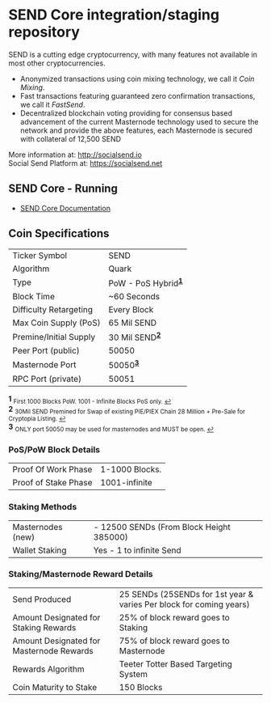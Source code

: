 SEND Core integration/staging repository
=====================================

SEND is a cutting edge cryptocurrency, with many features not available in most other cryptocurrencies.
- Anonymized transactions using coin mixing technology, we call it _Coin Mixing_.
- Fast transactions featuring guaranteed zero confirmation transactions, we call it _FastSend_.
- Decentralized blockchain voting providing for consensus based advancement of the current Masternode technology used to secure the network and provide the above features, each Masternode is secured
with collateral of 12,500 SEND

More information at: http://socialsend.io <br />
Social Send Platform at: https://socialsend.net

## SEND Core - Running
- [SEND Core Documentation](https://github.com/SocialSend/SocialSend/tree/master/doc)

## Coin Specifications
<table>
	<tr>
		<td>Ticker Symbol</td><td>SEND</td>
	</tr>
	<tr>
		<td>Algorithm</td><td>Quark</td>
	</tr>
	<tr>
		<td>Type</td><td>PoW - PoS Hybrid<sup id="a1" name="a1"><a href="#f1"><b>1</b></a></sup></td>
	</tr>
	<tr>
		<td>Block Time</td><td>~60 Seconds</td>
	</tr>
	<tr>
		<td>Difficulty Retargeting</td><td>Every Block</td>
	</tr>
	<tr>
		<td>Max Coin Supply (PoS)</td><td>65 Mil SEND</td>
	</tr>
	<tr>
		<td>Premine/Initial Supply</td><td>30 Mil SEND<sup id="a2" name="a2"><a href="#f2"><b>2</b></a></sup></td>
	</tr>
    <tr>
        <td>Peer Port (public)</td><td>50050</td>
    </tr>
    <tr>
        <td>Masternode Port</td><td>50050<sup id="a3" name="a3"><a href="#f3"><b>3</b></a></sup></td>
    </tr>
    <tr>
        <td>RPC Port (private)</td><td>50051</td>
    </tr>
</table>

<b id="f1" name="f1">1</b> <sub>First 1000 Blocks PoW. 1001 - Infinite Blocks PoS only. [↩](#a1)</sub>  <br/>
<b id="f2" name="f2">2</b> <sub>30Mil SEND Premined for Swap of existing PIE/PIEX Chain 28 Million + Pre-Sale for Cryptopia Listing. [↩](#a2)</sub>  <br/>
<b id="f3" name="f3">3</b> <sub>ONLY port 50050 may be used for masternodes and MUST be open. [↩](#a3)</sub>  <br/>

### PoS/PoW Block Details
<table>
	<tr>
		<td>Proof Of Work Phase</td><td>1-1000 Blocks.</td>
	</tr>
	<tr>
		<td>Proof of Stake Phase</td><td>1001-infinite</td>
	</tr>
</table>

### Staking Methods
<table>
	<tr>
		<td>Masternodes (new)</td><td> - 12500 SENDs (From Block Height 385000) </td>
	</tr>
	<tr>
		<td>Wallet Staking</td><td>Yes - 1 to infinite Send</td>
	</tr>
</table>

### Staking/Masternode Reward Details
<table>
	<tr>
		<td>Send Produced</td><td>25 SENDs (25SENDs for 1st year & varies Per block for coming years)</td>
	</tr>
	<tr>
		<td>Amount Designated for Staking Rewards</td>
		<td>25% of block reward goes to Staking</td>
	</tr>
	<tr>
		<td>Amount Designated for Masternode Rewards</td>
		<td>75% of block reward goes to Masternode</td>
	</tr>
	<tr>
		<td>Rewards Algorithm</td><td>Teeter Totter Based Targeting System</td>
	</tr>
	<tr>
		<td>Coin Maturity to Stake</td><td>150 Blocks</td>
	</tr>
</table>
